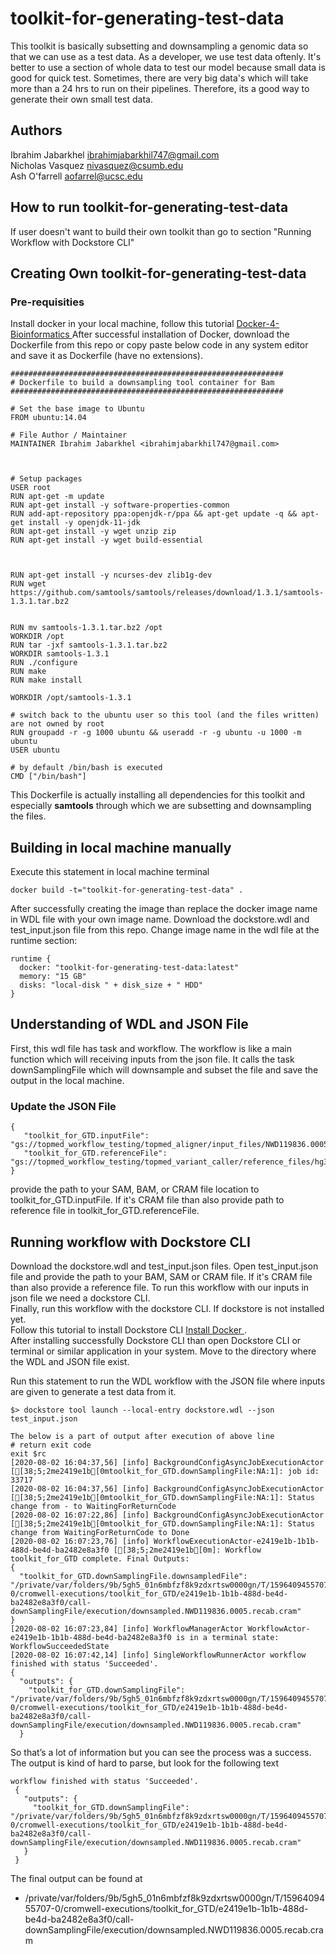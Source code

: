 # toolkit-for-generating-test-data
 
This toolkit is basically subsetting and downsampling a genomic data so that we can use as a test data. As a developer, we use test data oftenly. It's better to use a section of whole data to test our model because small data is good for quick test. Sometimes, there are very big data's which will take more than a 24 hrs to run on their pipelines. Therefore, its a good way to generate their own small test data.

## Authors

Ibrahim Jabarkhel ibrahimjabarkhil747@gmail.com <br>
Nicholas Vasquez nivasquez@csumb.edu <br>
Ash O'farrell aofarrel@ucsc.edu

## How to run toolkit-for-generating-test-data
If user doesn't want to build their own toolkit than go to section "Running Workflow with Dockstore CLI"

## Creating Own toolkit-for-generating-test-data

### Pre-requisities <br> 
Install docker in your local machine, follow this tutorial <a href="https://bioinformatics-core-shared-training.github.io/docker-4-bioinformatics/"> Docker-4-Bioinformatics </a>
After successful installation of Docker, download the Dockerfile from this repo or copy paste below code in any system editor and save it as Dockerfile (have no extensions).

    #############################################################
    # Dockerfile to build a downsampling tool container for Bam
    #############################################################

    # Set the base image to Ubuntu
    FROM ubuntu:14.04

    # File Author / Maintainer
    MAINTAINER Ibrahim Jabarkhel <ibrahimjabarkhil747@gmail.com>



    # Setup packages
    USER root
    RUN apt-get -m update 
    RUN apt-get install -y software-properties-common
    RUN add-apt-repository ppa:openjdk-r/ppa && apt-get update -q && apt-get install -y openjdk-11-jdk
    RUN apt-get install -y wget unzip zip
    RUN apt-get install -y wget build-essential



    RUN apt-get install -y ncurses-dev zlib1g-dev
    RUN wget https://github.com/samtools/samtools/releases/download/1.3.1/samtools-1.3.1.tar.bz2


    RUN mv samtools-1.3.1.tar.bz2 /opt
    WORKDIR /opt
    RUN tar -jxf samtools-1.3.1.tar.bz2
    WORKDIR samtools-1.3.1
    RUN ./configure
    RUN make
    RUN make install

    WORKDIR /opt/samtools-1.3.1

    # switch back to the ubuntu user so this tool (and the files written) are not owned by root
    RUN groupadd -r -g 1000 ubuntu && useradd -r -g ubuntu -u 1000 -m ubuntu
    USER ubuntu

    # by default /bin/bash is executed
    CMD ["/bin/bash"]

This Dockerfile is actually installing all dependencies for this toolkit and especially <b>samtools</b> through which we are subsetting and downsampling the files.

## Building in local machine manually
Execute this statement in local machine terminal

    docker build -t="toolkit-for-generating-test-data" .

After successfully creating the image than replace the docker image name in WDL file with your own image name. Download the dockstore.wdl and test_input.json file from this repo.
Change image name in the wdl file at the runtime section:

    runtime {
      docker: "toolkit-for-generating-test-data:latest"
      memory: "15 GB"
      disks: "local-disk " + disk_size + " HDD"
    }
    
## Understanding of WDL and JSON File

First, this wdl file has task and workflow. The workflow is like a main function which will receiving inputs from the json file. It calls the task downSamplingFile which will downsample and subset the file and save the output in the local machine.

### Update the JSON File

    {
       "toolkit_for_GTD.inputFile": "gs://topmed_workflow_testing/topmed_aligner/input_files/NWD119836.0005.recab.cram",
       "toolkit_for_GTD.referenceFile": "gs://topmed_workflow_testing/topmed_variant_caller/reference_files/hg38/hs38DH.fa"
    }
    
provide the path to your SAM, BAM, or CRAM file location to toolkit_for_GTD.inputFile. If it's CRAM file than also provide path to reference file in toolkit_for_GTD.referenceFile.


## Running workflow with Dockstore CLI

Download the dockstore.wdl and test_input.json files. Open test_input.json file and provide the path to your BAM, SAM or CRAM file. If it's CRAM file than also provide a reference file. To run this workflow with our inputs in json file we need a dockstore CLI. <br>
Finally, run this workflow with the dockstore CLI. If dockstore is not installed yet. <br>
Follow this tutorial to install Dockstore CLI <a href="https://dockstore.org/quick-start"> Install Docker </a>. <br>
After installing successfully Dockstore CLI than open Dockstore CLI or terminal or similar application in your system. Move to the directory where the WDL and JSON file exist. 

Run this statement to run the WDL workflow with the JSON file where inputs are given to generate a test data from it. <br>

    $> dockstore tool launch --local-entry dockstore.wdl --json test_input.json
    
    The below is a part of output after execution of above line
    # return exit code
	exit $rc
	[2020-08-02 16:04:37,56] [info] BackgroundConfigAsyncJobExecutionActor [[38;5;2me2419e1b[0mtoolkit_for_GTD.downSamplingFile:NA:1]: job id: 33717
	[2020-08-02 16:04:37,56] [info] BackgroundConfigAsyncJobExecutionActor [[38;5;2me2419e1b[0mtoolkit_for_GTD.downSamplingFile:NA:1]: Status change from - to WaitingForReturnCode
	[2020-08-02 16:07:22,86] [info] BackgroundConfigAsyncJobExecutionActor [[38;5;2me2419e1b[0mtoolkit_for_GTD.downSamplingFile:NA:1]: Status change from WaitingForReturnCode to Done
	[2020-08-02 16:07:23,76] [info] WorkflowExecutionActor-e2419e1b-1b1b-488d-be4d-ba2482e8a3f0 [[38;5;2me2419e1b[0m]: Workflow toolkit_for_GTD complete. Final Outputs:
	{
	  "toolkit_for_GTD.downSamplingFile.downsampledFile": "/private/var/folders/9b/5gh5_01n6mbfzf8k9zdxrtsw0000gn/T/1596409455707-0/cromwell-executions/toolkit_for_GTD/e2419e1b-1b1b-488d-be4d-ba2482e8a3f0/call-downSamplingFile/execution/downsampled.NWD119836.0005.recab.cram"
	}
	[2020-08-02 16:07:23,84] [info] WorkflowManagerActor WorkflowActor-e2419e1b-1b1b-488d-be4d-ba2482e8a3f0 is in a terminal state: WorkflowSucceededState
	[2020-08-02 16:07:42,14] [info] SingleWorkflowRunnerActor workflow finished with status 'Succeeded'.
	{
	  "outputs": {
	    "toolkit_for_GTD.downSamplingFile": "/private/var/folders/9b/5gh5_01n6mbfzf8k9zdxrtsw0000gn/T/1596409455707-0/cromwell-executions/toolkit_for_GTD/e2419e1b-1b1b-488d-be4d-ba2482e8a3f0/call-downSamplingFile/execution/downsampled.NWD119836.0005.recab.cram"
	  }


So that’s a lot of information but you can see the process was a success. The output is kind of hard to parse, but look for the following text

    workflow finished with status 'Succeeded'.
     {
       "outputs": {
         "toolkit_for_GTD.downSamplingFile": "/private/var/folders/9b/5gh5_01n6mbfzf8k9zdxrtsw0000gn/T/1596409455707-0/cromwell-executions/toolkit_for_GTD/e2419e1b-1b1b-488d-be4d-ba2482e8a3f0/call-downSamplingFile/execution/downsampled.NWD119836.0005.recab.cram"
       }
     }

The final output can be found at

- /private/var/folders/9b/5gh5_01n6mbfzf8k9zdxrtsw0000gn/T/1596409455707-0/cromwell-executions/toolkit_for_GTD/e2419e1b-1b1b-488d-be4d-ba2482e8a3f0/call-downSamplingFile/execution/downsampled.NWD119836.0005.recab.cram
